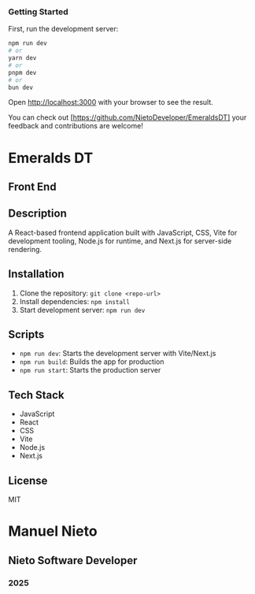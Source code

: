 

### Getting Started

First, run the development server:

```bash
npm run dev
# or
yarn dev
# or
pnpm dev
# or
bun dev
```

Open [http://localhost:3000](http://localhost:3000) with your browser to see the result.

You can check out  [https://github.com/NietoDeveloper/EmeraldsDT] your feedback and contributions are welcome!

# Emeralds DT

## Front End

## Description
A React-based frontend application built with JavaScript, CSS, Vite for development tooling, Node.js for runtime, and Next.js for server-side rendering.

## Installation
1. Clone the repository: `git clone <repo-url>`
2. Install dependencies: `npm install`
3. Start development server: `npm run dev`

## Scripts
- `npm run dev`: Starts the development server with Vite/Next.js
- `npm run build`: Builds the app for production
- `npm run start`: Starts the production server

## Tech Stack
- JavaScript
- React
- CSS
- Vite
- Node.js
- Next.js

## License
MIT

# Manuel Nieto 

##  Nieto Software Developer  

### 2025